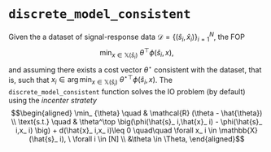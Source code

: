 # `discrete_model_consistent`

Given the a dataset of signal-response data $\mathcal{D} = \{(\hat{s}_ i, \hat{x}_ i)\}_ {i=1}^N$, the FOP
$$\min_ {x \in \mathbb{X}(\hat{s}_ i)} \ \theta^\top \phi(\hat{s}_ i,x),$$ and assuming there exists a cost vector $\theta^\star$ consistent with the dataset, that is, such that $x_ i \in \arg\min_ {x \in \mathbb{X}(\hat{s}_ i)} \ {\theta^\star}^\top \phi(\hat{s}_ i,x)$. The `discrete_model_consistent` function solves the IO problem (by default) using the *incenter stratety*
$$\begin{aligned}  \min_ {\theta} \quad & \mathcal{R} (\theta - \hat{\theta}) \\ \text{s.t.} \quad & \theta^\top \big(\phi(\hat{s}_ i,\hat{x}_ i) - \phi(\hat{s}_ i,x_ i) \big) + d(\hat{x}_ i,x_ i)\leq 0 \quad\quad \forall x_ i \in \mathbb{X}(\hat{s}_ i), \ \forall i \in [N] \\         &\theta \in \Theta,     \end{aligned}$$
